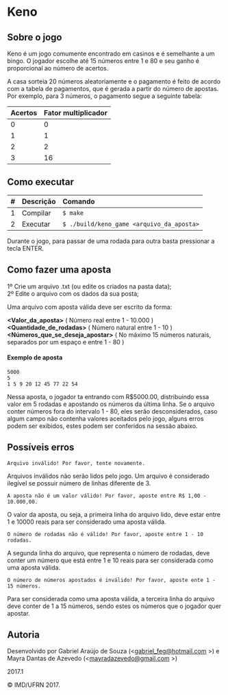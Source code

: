 # Keno

## Sobre o jogo

<p>Keno é um jogo comumente encontrado em casinos e é semelhante a um bingo. O jogador escolhe até 15 números entre 1 e 80 e seu ganho é proporcional ao número de acertos.

A casa sorteia 20 números aleatoriamente e o pagamento é feito de acordo com a tabela de pagamentos, que é gerada a partir do número de apostas. Por exemplo, para 3 números, o pagamento segue a seguinte tabela:</p>

| Acertos     | Fator multiplicador           |
| :------------- |:-------------|
| 0      | 0 |
| 1      | 1   | 
| 2      | 2   |
| 3      | 16   |

## Como executar

| #       | Descrição           | Comando  |
| :------------- |:-------------| :-----|
| 1      | Compilar | ```$ make``` |
| 2      | Executar   | ```$ ./build/keno_game <arquivo_da_aposta>``` |

Durante o jogo, para passar de uma rodada para outra basta pressionar a tecla ENTER.

## Como fazer uma aposta

1º Crie um arquivo .txt (ou edite os criados na pasta data);<br/>
2º Edite o arquivo com os dados da sua posta;<br/>

Uma arquivo com aposta válida deve ser escrito da forma:

**<Valor_da_aposta>** ( Número real entre 1 - 10.000 )<br/>
**<Quantidade_de_rodadas>** ( Número natural entre 1 - 10 )<br/>
**<Números_que_se_deseja_apostar>** ( No máximo 15 números naturais, separados por um espaço e entre 1 - 80 )<br/>

#### Exemplo de aposta
```
5000 
5
1 5 9 20 12 45 77 22 54
```

<p>Nessa aposta, o jogador ta entrando com R$5000.00, distribuindo essa valor em 5 rodadas e apostando os números da última linha.
Se o arquivo conter números fora do intervalo 1 - 80, eles serão desconsiderados, caso algum campo não contenha valores aceitados pelo
jogo, alguns erros podem ser exibidos, estes podem ser conferidos na sessão abaixo. </p> 

## Possíveis erros

```Arquivo inválido! Por favor, tente novamente.```

Arquivos inválidos não serão lidos pelo jogo. Um arquivo é considerado ilegível se possuir número de linhas diferente de 3.


```A aposta não é um valor válido! Por favor, aposte entre R$ 1,00 - 10.000,00.``` 

O valor da aposta, ou seja, a primeira linha do arquivo lido, deve estar entre 1 e 10000 reais para ser considerado uma aposta válida.



```O número de rodadas não é válido! Por favor, aposte entre 1 - 10 rodadas.``` 

A segunda linha do arquivo, que representa o número de rodadas, deve conter um número que está entre 1 e 10 reais para ser considerada como uma aposta válida.



```O número de números apostados é inválido! Por favor, aposte ente 1 - 15 números.``` 

Para ser considerada como uma aposta válida, a terceira linha do arquivo deve conter de 1 a 15 números, sendo estes os números que o jogador quer apostar.

## Autoria

Desenvolvido por Gabriel Araújo de Souza (<gabriel_feg@hotmail.com >) e Mayra Dantas de Azevedo (<mayradazevedo@gmail.com >)

2017.1

&copy; IMD/UFRN 2017.
